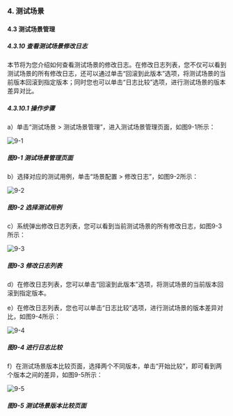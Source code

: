 ### 4. 测试场景

#### 4.3 测试场景管理 

##### 4.3.10 查看测试场景修改日志

本节将为您介绍如何查看测试场景的修改日志。在修改日志列表，您不仅可以看到测试场景的所有修改日志，还可以通过单击“回滚到此版本”选项，将测试场景的当前版本回滚到指定版本；同时您也可以单击“日志比较”选项，进行测试场景的版本差异对比。

##### 4.3.10.1 操作步骤

a）单击“测试场景 > 测试场景管理”，进入测试场景管理页面，如图9-1所示：

![9-1](https://www.feisuanyz.com/fstest/cscj/cscjmanage/changjing_log_1.png)

##### 图9-1 测试场景管理页面

b）选择对应的测试用例，单击“场景配置 > 修改日志”，如图9-2所示：

![9-2](https://www.feisuanyz.com/fstest/cscj/cscjmanage/changjing_log_2.png)

##### 图9-2 选择测试用例

c）系统弹出修改日志列表，您可以看到当前测试场景的所有修改日志，如图9-3所示：

![9-3](https://www.feisuanyz.com/fstest/cscj/cscjmanage/changjing_log_3.png)

##### 图9-3 修改日志列表

d）在修改日志列表，您可以单击“回滚到此版本”选项，将测试场景的当前版本回滚到指定版本。

e）在修改日志列表，您也可以单击“日志比较”选项，进行测试场景的版本差异对比，如图9-4所示：

![9-4](https://www.feisuanyz.com/fstest/cscj/cscjmanage/changjing_log_4.png)

##### 图9-4 进行日志比较

f）在测试场景版本比较页面，选择两个不同版本，单击“开始比较”，即可看到两个版本之间的差异，如图9-5所示：

![9-5](https://www.feisuanyz.com/fstest/cscj/cscjmanage/changjing_log_5.png)

##### 图9-5 测试场景版本比较页面
